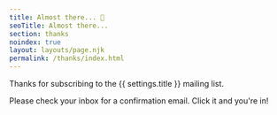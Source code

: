 ```yaml
---
title: Almost there... 🐢
seoTitle: Almost there...
section: thanks
noindex: true
layout: layouts/page.njk
permalink: /thanks/index.html
---
```

Thanks for subscribing to the {{ settings.title }} mailing list.

Please check your inbox for a confirmation email. Click it and you're in!
